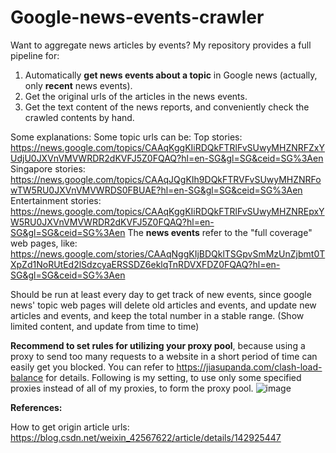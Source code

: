 # Google-news-events-crawler
Want to aggregate news articles by events? My repository provides a full pipeline for:
1. Automatically **get news events about a topic** in Google news (actually, only **recent** news events).
2. Get the original urls of the articles in the news events.
3. Get the text content of the news reports, and conveniently check the crawled contents by hand.


Some explanations:
Some topic urls can be:
  Top stories: https://news.google.com/topics/CAAqKggKIiRDQkFTRlFvSUwyMHZNRFZxYUdjU0JXVnVMVWRDR2dKVFJ5Z0FQAQ?hl=en-SG&gl=SG&ceid=SG%3Aen
  Singapore stories: https://news.google.com/topics/CAAqJQgKIh9DQkFTRVFvSUwyMHZNRFowTW5RU0JXVnVMVWRDS0FBUAE?hl=en-SG&gl=SG&ceid=SG%3Aen
  Entertainment stories: https://news.google.com/topics/CAAqKggKIiRDQkFTRlFvSUwyMHZNREpxYW5RU0JXVnVMVWRDR2dKVFJ5Z0FQAQ?hl=en-SG&gl=SG&ceid=SG%3Aen
The **news events** refer to the "full coverage" web pages, like: https://news.google.com/stories/CAAqNggKIjBDQklTSGpvSmMzUnZjbmt0TXpZd1NoRUtEd2lSdzcyaERSSDZ6eklqTnRDVXFDZ0FQAQ?hl=en-SG&gl=SG&ceid=SG%3Aen


Should be run at least every day to get track of new events, since google news' topic web pages will delete old articles and events, and update new articles and events, and keep the total number in a stable range. (Show limited content, and update from time to time)



**Recommend to set rules for utilizing your proxy pool**, because using a proxy to send too many requests to a website in a short period of time can easily get you blocked. You can refer to https://jiasupanda.com/clash-load-balance for details. Following is my setting, to use only some specified proxies instead of all of my proxies, to form the proxy pool.
![image](https://github.com/user-attachments/assets/ccfe0f1b-7040-43b0-bff4-12664c1e8ebb)


**References:**

How to get origin article urls: https://blog.csdn.net/weixin_42567622/article/details/142925447
